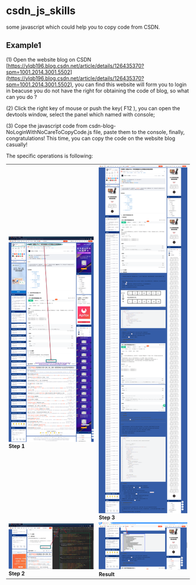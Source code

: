 # csdn_js_skills
some javascript which could help you to copy code from CSDN.
## Example1
(1) Open the website blog on CSDN [https://ylqb196.blog.csdn.net/article/details/126435370?spm=1001.2014.3001.5502](https://ylqb196.blog.csdn.net/article/details/126435370?spm=1001.2014.3001.5502), you  can find this website will form you to login in beacuse you do not have the right for obtaining the code of blog, so what can you do ?

(2) Click the right key of mouse or push the key( F12 ), you can open the devtools window, select the panel which named with console;

(3) Cope the javascript code from csdn-blog-NoLoginWithNoCareToCopyCode.js file, paste them to the console, finally,  congratulations! This time, you can copy the code on the website blog casually!

   The specific operations is following:
<table>
  <tr>
    <td><img src="example1-1.png?#pic_center"><strong>Step 1</td>
    <td><img src="example1-3.png?#pic_center"><strong>Step 3</td>
  </tr>
  <tr>
    <td><img src="example1-2.png?#pic_center"><strong>Step 2</td>
    <td><img src="example1-4.png?#pic_center"><strong>Result</td>
  </tr>
</table>
